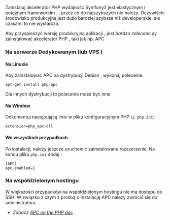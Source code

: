 Zainstaluj akcelerator PHP
wydajność
Symfony2 jest elastycznym i potężnym frameworkim ... przez co do  najszybszych nie należy. Oczywiście  środowisko produkcyjne jest dużo bardziej szybsze niż developerskie, ale czasami to nie wystarcza. 

Aby przyspieszyć wersję produkcyjną aplikacji , jest _bardzo zalecane_ ay zainstalować akcelerator PHP , taki jak np. APC

### Na serwerze Dedykowanym (lub VPS ) 

#### Na Linuxie
Aby zainstalować APC na dystrybucji Debian ,  wykonaj polecenie:  

    apt-get install php-apc

Dla  innych dystrybucji to polecenie może być inne

#### Na Window
Odkomentuj następującą linie w pliku konfiguracyjnym PHP t.j.  `php.ini`:

    extension=php_apc.dll

#### We wszystkich przypadkach
Po instalacji, należy  jeszcze uruchomić zainstalowane rozszerzenie. 
Na końcu pliku  `php.ini` dodaj : 

    [APC]
    apc.enabled=1

### Na współdzielonym hostingu 
W większości przypadków na współdzielonym hostingu nie ma dostepu do SSH. W związku z czym z prośbą o instalację APC należy zwrócić się do administratora.

* _Zobacz [APC on the PHP doc](http://php.net/manual/en/book.apc.php)_